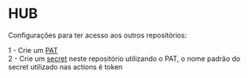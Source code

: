 # HUB

Configurações para ter acesso aos outros repositórios:  

1 - Crie um [PAT](https://docs.github.com/en/authentication/keeping-your-account-and-data-secure/managing-your-personal-access-tokens)   
2 -  Crie um [secret](https://docs.github.com/pt/actions/security-guides/using-secrets-in-github-actions) neste repositório utilizando o PAT, o nome padrão do secret utilizado nas actions é token
